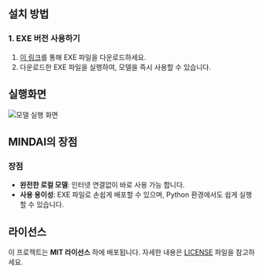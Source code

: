 ## 설치 방법

### 1. EXE 버전 사용하기
1. [이 링크](
https://drive.google.com/file/d/1m4PPUO05-N1fPiwVjnXsOXIncSqr7Xg6/view?usp=drive_link)를 통해 EXE 파일을 다운로드하세요.
2. 다운로드한 EXE 파일을 실행하여, 모델을 즉시 사용할 수 있습니다.

## 실행화면

![모델 실행 화면]()

## MINDAI의 장점

### 장점
- **완전한 로컬 모델**: 인터넷 연결없이 바로 사용 가능 합니다.
- **사용 용이성**: EXE 파일로 손쉽게 배포할 수 있으며, Python 환경에서도 쉽게 실행할 수 있습니다. 

## 라이선스

이 프로젝트는 **MIT 라이선스** 하에 배포됩니다. 자세한 내용은 [LICENSE](https://github.com/INSECT5386/MINDAI/blob/main/LICENCE) 파일을 참고하세요.
